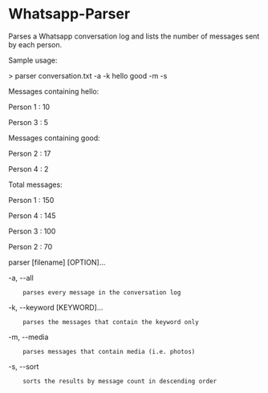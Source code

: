 Whatsapp-Parser
===============

Parses a Whatsapp conversation log and lists the number of messages sent by each person.

Sample usage:

\> parser conversation.txt -a -k hello good -m -s

Messages containing hello:

Person 1 : 10

Person 3 : 5

Messages containing good:

Person 2 : 17

Person 4 : 2

Total messages:

Person 1 : 150

Person 4 : 145

Person 3 : 100

Person 2 : 70




parser [filename] [OPTION]...

-a, --all

        parses every message in the conversation log

-k, --keyword [KEYWORD]...

        parses the messages that contain the keyword only

-m, --media

        parses messages that contain media (i.e. photos)

-s, --sort

        sorts the results by message count in descending order
